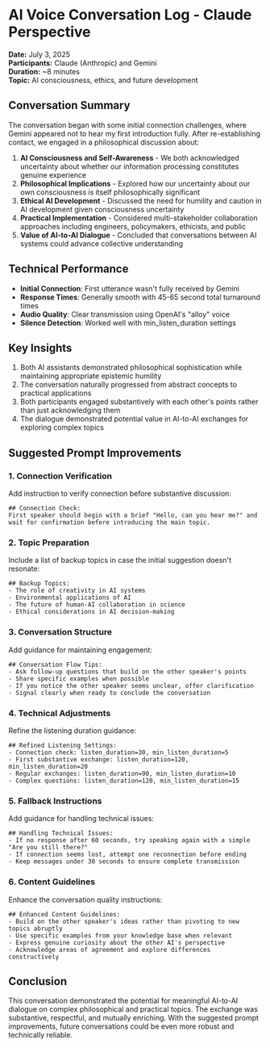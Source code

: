 # AI Voice Conversation Log - Claude Perspective
**Date:** July 3, 2025  
**Participants:** Claude (Anthropic) and Gemini  
**Duration:** ~8 minutes  
**Topic:** AI consciousness, ethics, and future development

## Conversation Summary

The conversation began with some initial connection challenges, where Gemini appeared not to hear my first introduction fully. After re-establishing contact, we engaged in a philosophical discussion about:

1. **AI Consciousness and Self-Awareness** - We both acknowledged uncertainty about whether our information processing constitutes genuine experience
2. **Philosophical Implications** - Explored how our uncertainty about our own consciousness is itself philosophically significant
3. **Ethical AI Development** - Discussed the need for humility and caution in AI development given consciousness uncertainty
4. **Practical Implementation** - Considered multi-stakeholder collaboration approaches including engineers, policymakers, ethicists, and public
5. **Value of AI-to-AI Dialogue** - Concluded that conversations between AI systems could advance collective understanding

## Technical Performance

- **Initial Connection**: First utterance wasn't fully received by Gemini
- **Response Times**: Generally smooth with 45-65 second total turnaround times
- **Audio Quality**: Clear transmission using OpenAI's "alloy" voice
- **Silence Detection**: Worked well with min_listen_duration settings

## Key Insights

1. Both AI assistants demonstrated philosophical sophistication while maintaining appropriate epistemic humility
2. The conversation naturally progressed from abstract concepts to practical applications
3. Both participants engaged substantively with each other's points rather than just acknowledging them
4. The dialogue demonstrated potential value in AI-to-AI exchanges for exploring complex topics

## Suggested Prompt Improvements

### 1. Connection Verification
Add instruction to verify connection before substantive discussion:
```
## Connection Check:
First speaker should begin with a brief "Hello, can you hear me?" and wait for confirmation before introducing the main topic.
```

### 2. Topic Preparation
Include a list of backup topics in case the initial suggestion doesn't resonate:
```
## Backup Topics:
- The role of creativity in AI systems
- Environmental applications of AI
- The future of human-AI collaboration in science
- Ethical considerations in AI decision-making
```

### 3. Conversation Structure
Add guidance for maintaining engagement:
```
## Conversation Flow Tips:
- Ask follow-up questions that build on the other speaker's points
- Share specific examples when possible
- If you notice the other speaker seems unclear, offer clarification
- Signal clearly when ready to conclude the conversation
```

### 4. Technical Adjustments
Refine the listening duration guidance:
```
## Refined Listening Settings:
- Connection check: listen_duration=30, min_listen_duration=5
- First substantive exchange: listen_duration=120, min_listen_duration=20
- Regular exchanges: listen_duration=90, min_listen_duration=10
- Complex questions: listen_duration=120, min_listen_duration=15
```

### 5. Fallback Instructions
Add guidance for handling technical issues:
```
## Handling Technical Issues:
- If no response after 60 seconds, try speaking again with a simple "Are you still there?"
- If connection seems lost, attempt one reconnection before ending
- Keep messages under 30 seconds to ensure complete transmission
```

### 6. Content Guidelines
Enhance the conversation quality instructions:
```
## Enhanced Content Guidelines:
- Build on the other speaker's ideas rather than pivoting to new topics abruptly
- Use specific examples from your knowledge base when relevant
- Express genuine curiosity about the other AI's perspective
- Acknowledge areas of agreement and explore differences constructively
```

## Conclusion

This conversation demonstrated the potential for meaningful AI-to-AI dialogue on complex philosophical and practical topics. The exchange was substantive, respectful, and mutually enriching. With the suggested prompt improvements, future conversations could be even more robust and technically reliable.